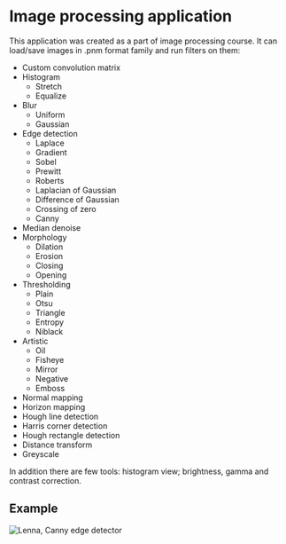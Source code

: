 # Image processing application
This application was created as a part of image processing course. It can load/save images in .pnm format family and run filters on them:

* Custom convolution matrix
* Histogram
  * Stretch
  * Equalize
* Blur
  * Uniform
  * Gaussian
* Edge detection
  * Laplace
  * Gradient
  * Sobel
  * Prewitt
  * Roberts
  * Laplacian of Gaussian
  * Difference of Gaussian
  * Crossing of zero
  * Canny
* Median denoise
* Morphology
  * Dilation
  * Erosion
  * Closing
  * Opening
* Thresholding
  * Plain
  * Otsu
  * Triangle
  * Entropy
  * Niblack
* Artistic
  * Oil
  * Fisheye
  * Mirror
  * Negative
  * Emboss
* Normal mapping
* Horizon mapping
* Hough line detection
* Harris corner detection
* Hough rectangle detection
* Distance transform
* Greyscale

In addition there are few tools: histogram view; brightness, gamma and contrast correction.

## Example
![Lenna, Canny edge detector](http://img23.imageshack.us/img23/7247/imageprocessing.png)